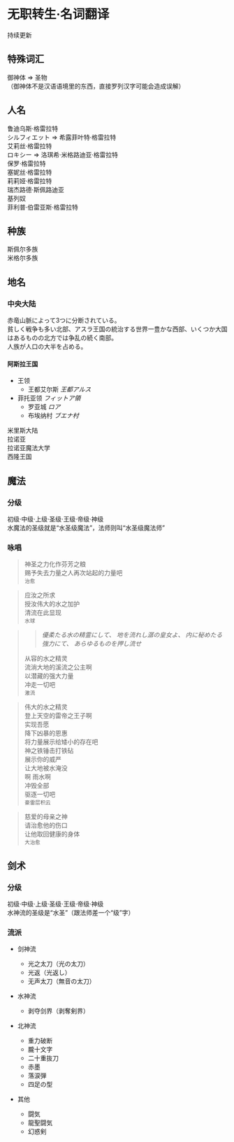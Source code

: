 # 无职转生·名词翻译
持续更新

## 特殊词汇
御神体 => 圣物  
（御神体不是汉语语境里的东西，直接罗列汉字可能会造成误解）

## 人名
鲁迪乌斯·格雷拉特  
シルフィエット => 希露菲叶特·格雷拉特  
艾莉丝·格雷拉特  
ロキシー => 洛琪希·米格路迪亚·格雷拉特  
保罗·格雷拉特  
塞妮丝·格雷拉特  
莉莉娅·格雷拉特  
瑞杰路德·斯佩路迪亚  
基列奴  
菲利普·伯雷亚斯·格雷拉特  

## 种族
斯佩尔多族  
米格尔多族  

## 地名

### 中央大陆

赤竜山脈によって3つに分断されている。  
貧しく戦争も多い北部、アスラ王国の統治する世界一豊かな西部、いくつか大国はあるものの北方では争乱の続く南部。  
人族が人口の大半を占める。  

#### 阿斯拉王国

+ 王领
  - 王都艾尔斯 *王都アルス*
+ 菲托亚领 *フィットア領*
  - 罗亚城 *ロア*
  - 布埃纳村 *ブエナ村*

米里斯大陆  
拉诺亚  
拉诺亚魔法大学  
西隆王国  

## 魔法

### 分级
初级·中级·上级·圣级·王级·帝级·神级  
水魔法的圣级就是“水圣级魔法”，法师则叫“水圣级魔法师”  

### 咏唱

> 神圣之力化作芬芳之粮  
赐予失去力量之人再次站起的力量吧  
`治愈`  

> 应汝之所求  
授汝伟大的水之加护   
清流在此显现  
`水球`  

> > *優柔たる水の精霊にして、
地を流れし潺の皇女よ、
内に秘めたる強力にて、
あらゆるものを押し流せ* 
>  
> 从容的水之精灵  
流淌大地的溪流之公主啊  
以潜藏的强大力量  
冲走一切吧  
`激流`

> 伟大的水之精灵  
登上天空的雷帝之王子啊  
实现吾愿  
降下凶暴的恩惠  
将力量展示给矮小的存在吧  
神之铁锤击打铁砧  
展示你的威严  
让大地被水淹没  
啊 雨水啊  
冲毁全部  
驱逐一切吧  
`豪雷层积云`  

> 慈爱的母亲之神  
请治愈他的伤口  
让他取回健康的身体  
`大治愈`  


## 剑术

### 分级 
初级·中级·上级·圣级·王级·帝级·神级  
水神流的圣级是“水圣”（跟法师差一个“级”字）

### 流派
+ 剑神流  
    - 光之太刀（光の太刀）  
    - 光返（光返し）  
    - 无声太刀（無音の太刀）  

+ 水神流  
    - 剥夺剑界（剥奪剣界）  

+ 北神流  
    - 重力破断  
    - 朧十文字  
    - 二十重抜刀  
    - 赤墨  
    - 落涙弾  
    - 四足の型  

+ 其他  
    - 闘気  
    - 龍聖闘気  
    - 幻惑剣  


